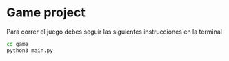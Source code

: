 # Game project

Para correr el juego debes seguir las siguientes instrucciones en la terminal

```sh
cd game
python3 main.py

```